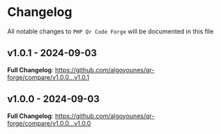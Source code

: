 # Changelog

All notable changes to `PHP Qr Code Forge` will be documented in this file

## v1.0.1 - 2024-09-03

**Full Changelog**: https://github.com/algoyounes/qr-forge/compare/v1.0.0...v1.0.1

## v1.0.0 - 2024-09-03

**Full Changelog**: https://github.com/algoyounes/qr-forge/compare/v1.0.0...v1.0.0

